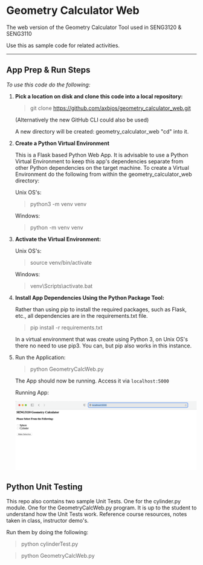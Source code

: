 # Geometry Calculator Web

The web version of the Geometry Calculator Tool used in SENG3120 & SENG3110

Use this as sample code for related activities.

---

## App Prep & Run Steps

*To use this code do the following:*

1. **Pick a location on disk and clone this code into a local repository:**

    > git clone https://github.com/axbjos/geometry_calculator_web.git

    (Alternatively the new GitHub CLI could also be used)

    A new directory will be created:  geometry_calculator_web   "cd" into it.

2. **Create a Python Virtual Environment**

    This is a Flask based Python Web App.  It is advisable to use a Python Virtual Environment to keep this app's dependencies separate from other Python dependencies on the target machine. To create a Virtual Environment do the following from within the geometry_calculator_web directory: 

    Unix OS's:   
    > python3 -m venv venv

    Windows:
    > python -m venv venv

3. **Activate the Virtual Environment:**

    Unix OS's:  
    >source venv/bin/activate

    Windows:
    >venv\Scripts\activate.bat

4. **Install App Dependencies Using the Python Package Tool:**

    Rather than using pip to install the required packages, such as Flask, etc., all dependencies are in the requirements.txt file.

    > pip install -r requirements.txt

    In a virtual environment that was create using Python 3, on Unix OS's there no need to use pip3.  You can, but pip also works in this instance.

5. Run the Application:

    > python GeometryCalcWeb.py

    The App should now be running.  Access it via `localhost:5000`

    Running App:

    ![serverisrunning](./readmeimages/serverisrunning.png)


## Python Unit Testing

This repo also contains two sample Unit Tests.  One for the cylinder.py module.  One for the GeometryCalcWeb.py program.  It is up to the student to understand how the Unit Tests work. Reference course resources, notes taken in class, instructor demo's.

Run them by doing the following:

> python cylinderTest.py

> python GeometryCalcWeb.py